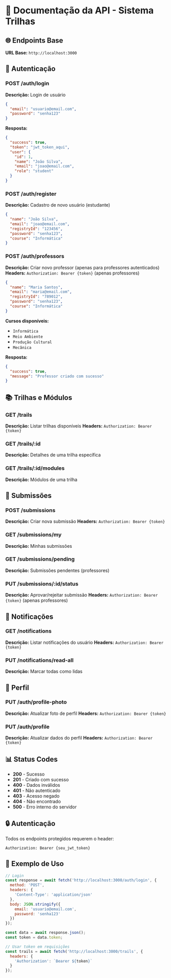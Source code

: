 # 🔌 Documentação da API - Sistema Trilhas

## 🌐 Endpoints Base

**URL Base:** `http://localhost:3000`

## 🔐 Autenticação

### POST /auth/login
**Descrição:** Login de usuário
```json
{
  "email": "usuario@email.com",
  "password": "senha123"
}
```

**Resposta:**
```json
{
  "success": true,
  "token": "jwt_token_aqui",
  "user": {
    "id": 1,
    "name": "João Silva",
    "email": "joao@email.com",
    "role": "student"
  }
}
```

### POST /auth/register
**Descrição:** Cadastro de novo usuário (estudante)
```json
{
  "name": "João Silva",
  "email": "joao@email.com",
  "registryId": "123456",
  "password": "senha123",
  "course": "Informática"
}
```

### POST /auth/professors
**Descrição:** Criar novo professor (apenas para professores autenticados)
**Headers:** `Authorization: Bearer {token}` (apenas professores)
```json
{
  "name": "Maria Santos",
  "email": "maria@email.com",
  "registryId": "789012",
  "password": "senha123",
  "course": "Informática"
}
```

**Cursos disponíveis:**
- `Informática`
- `Meio Ambiente`
- `Produção Cultural`
- `Mecânica`

**Resposta:**
```json
{
  "success": true,
  "message": "Professor criado com sucesso"
}
```

## 📚 Trilhas e Módulos

### GET /trails
**Descrição:** Listar trilhas disponíveis
**Headers:** `Authorization: Bearer {token}`

### GET /trails/:id
**Descrição:** Detalhes de uma trilha específica

### GET /trails/:id/modules
**Descrição:** Módulos de uma trilha

## 📝 Submissões

### POST /submissions
**Descrição:** Criar nova submissão
**Headers:** `Authorization: Bearer {token}`

### GET /submissions/my
**Descrição:** Minhas submissões

### GET /submissions/pending
**Descrição:** Submissões pendentes (professores)

### PUT /submissions/:id/status
**Descrição:** Aprovar/rejeitar submissão
**Headers:** `Authorization: Bearer {token}` (apenas professores)

## 🔔 Notificações

### GET /notifications
**Descrição:** Listar notificações do usuário
**Headers:** `Authorization: Bearer {token}`

### PUT /notifications/read-all
**Descrição:** Marcar todas como lidas

## 👤 Perfil

### PUT /auth/profile-photo
**Descrição:** Atualizar foto de perfil
**Headers:** `Authorization: Bearer {token}`

### PUT /auth/profile
**Descrição:** Atualizar dados do perfil
**Headers:** `Authorization: Bearer {token}`

## 📊 Status Codes

- **200** - Sucesso
- **201** - Criado com sucesso
- **400** - Dados inválidos
- **401** - Não autenticado
- **403** - Acesso negado
- **404** - Não encontrado
- **500** - Erro interno do servidor

## 🔒 Autenticação

Todos os endpoints protegidos requerem o header:
```
Authorization: Bearer {seu_jwt_token}
```

## 📝 Exemplo de Uso

```javascript
// Login
const response = await fetch('http://localhost:3000/auth/login', {
  method: 'POST',
  headers: {
    'Content-Type': 'application/json'
  },
  body: JSON.stringify({
    email: 'usuario@email.com',
    password: 'senha123'
  })
});

const data = await response.json();
const token = data.token;

// Usar token em requisições
const trails = await fetch('http://localhost:3000/trails', {
  headers: {
    'Authorization': `Bearer ${token}`
  }
});
```
